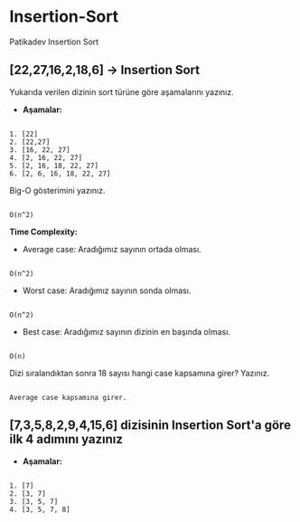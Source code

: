 # Insertion-Sort
Patikadev Insertion Sort 

## [22,27,16,2,18,6] -> Insertion Sort

Yukarıda verilen dizinin sort türüne göre aşamalarını yazınız.

* **Aşamalar:**

```text

1. [22]
2. [22,27]
3. [16, 22, 27]
4. [2, 16, 22, 27]
5. [2, 16, 18, 22, 27]
6. [2, 6, 16, 18, 22, 27]

```

Big-O gösterimini yazınız.

```text

O(n^2)

```

**Time Complexity:**

* Average case: Aradığımız sayının ortada olması.

```text

O(n^2)

```

* Worst case: Aradığımız sayının sonda olması.

```text

O(n^2)

```

* Best case: Aradığımız sayının dizinin en başında olması.

```text

O(n)

```

Dizi sıralandıktan sonra 18 sayısı hangi case kapsamına girer? Yazınız.

```text

Average case kapsamına girer.

```

## [7,3,5,8,2,9,4,15,6] dizisinin Insertion Sort'a göre ilk 4 adımını yazınız

* **Aşamalar:**

```text

1. [7]
2. [3, 7]
3. [3, 5, 7]
4. [3, 5, 7, 8]

```
